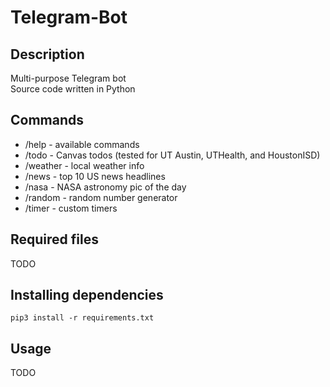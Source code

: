 # Telegram-Bot


## Description  
Multi-purpose Telegram bot  
Source code written in Python   


## Commands
- /help - available commands
- /todo - Canvas todos (tested for UT Austin, UTHealth, and HoustonISD)
- /weather - local weather info
- /news - top 10 US news headlines
- /nasa - NASA astronomy pic of the day
- /random - random number generator
- /timer - custom timers


## Required files
TODO


## Installing dependencies
`pip3 install -r requirements.txt`


## Usage
TODO
  

